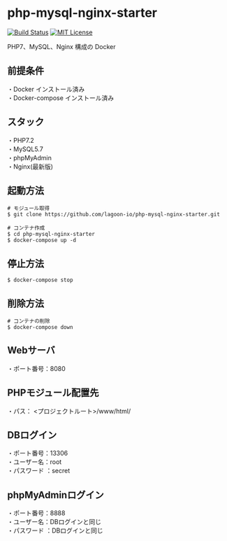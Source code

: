 # php-mysql-nginx-starter

[![Build Status](https://travis-ci.org/lagoon-io/php-mysql-nginx-starter.svg?branch=master)](https://travis-ci.org/lagoon-io/php-mysql-nginx-starter)
[![MIT License](http://img.shields.io/badge/license-MIT-blue.svg?style=flat)](LICENSE)

PHP7、MySQL、Nginx 構成の Docker

## 前提条件

・Docker インストール済み  
・Docker-compose インストール済み

## スタック

・PHP7.2  
・MySQL5.7  
・phpMyAdmin  
・Nginx(最新版)

## 起動方法

```
# モジュール取得
$ git clone https://github.com/lagoon-io/php-mysql-nginx-starter.git

# コンテナ作成
$ cd php-mysql-nginx-starter
$ docker-compose up -d
```

## 停止方法

```
$ docker-compose stop
```

## 削除方法

```
# コンテナの削除
$ docker-compose down
```

## Webサーバ
・ポート番号：8080

## PHPモジュール配置先
・パス： <プロジェクトルート>/www/html/

## DBログイン
・ポート番号：13306  
・ユーザー名：root  
・パスワード ：secret  

## phpMyAdminログイン
・ポート番号：8888  
・ユーザー名：DBログインと同じ  
・パスワード ：DBログインと同じ  

